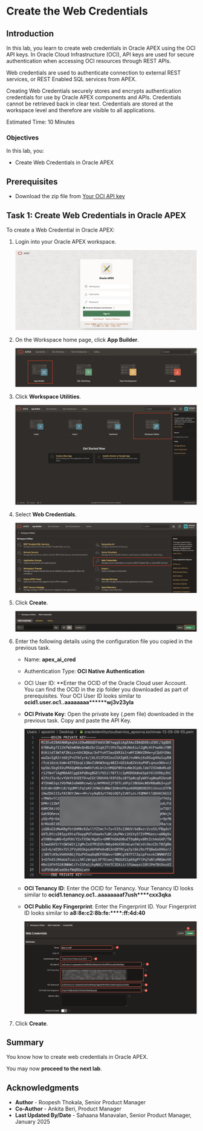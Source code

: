 # Create the Web Credentials

## Introduction

In this lab, you learn to create web credentials in Oracle APEX using the OCI API keys. In Oracle Cloud Infrastructure (OCI), API keys are used for secure authentication when accessing OCI resources through REST APIs.

Web credentials are used to authenticate connection to external REST services, or REST Enabled SQL services from APEX.

Creating Web Credentials securely stores and encrypts authentication credentials for use by Oracle APEX components and APIs. Credentials cannot be retrieved back in clear text. Credentials are stored at the workspace level and therefore are visible to all applications.

Estimated Time: 10 Minutes

### Objectives

In this lab, you:

- Create Web Credentials in Oracle APEX

## Prerequisites

- Download the zip file from [Your OCI API key](?lab=hol3318)

## Task 1: Create Web Credentials in Oracle APEX

To create a Web Credential in Oracle APEX:

1. Login into your Oracle APEX workspace.

   ![Login into your APEX account](images/apex-login.png " ")

2. On the Workspace home page, click **App Builder**.

   ![Click App Builder](images/app-builder1.png " ")

3. Click **Workspace Utilities**.

   ![Click Workspace Utilities](images/workspace-utilities.png " ")

4. Select **Web Credentials**.

   ![Click Web Credentials](images/sc-web-creds.png " ")

5. Click **Create**.

   ![Create Web Credentials](images/create-wc.png " ")

6. Enter the following details using the configuration file you copied in the previous task.

    - Name: **apex\_ai\_cred**

    - Authentication Type: **OCI Native Authentication**

    - OCI User ID: **Enter the OCID of the Oracle Cloud user Account. You can find the OCID in the zip folder you downloaded as part of prerequisites.
    Your OCI User ID looks similar to **ocid1.user.oc1..aaaaaaaa\*\*\*\*\*\*wj3v23yla**

    - **OCI Private Key**: Open the private key (.pem file) downloaded in the previous task. Copy and paste the API Key.

      ![Private key file](images/private-key.png " ")

    - **OCI Tenancy ID**: Enter the OCID for Tenancy. Your Tenancy ID looks similar to **ocid1.tenancy.oc1..aaaaaaaaf7ush\*\*\*\*cxx3qka**

    - **OCI Public Key Fingerprint**: Enter the Fingerprint ID. Your Fingerprint ID looks similar to **a8:8e:c2:8b:fe:\*\*\*\*:ff:4d:40**

      ![Web Credentials page](images/web-creds.png " ")

7. Click **Create**.

## Summary

You know how to create web credentials in Oracle APEX.

You may now **proceed to the next lab**.

## Acknowledgments

- **Author** - Roopesh Thokala, Senior Product Manager
- **Co-Author** - Ankita Beri, Product Manager
- **Last Updated By/Date** - Sahaana Manavalan, Senior Product Manager, January 2025
